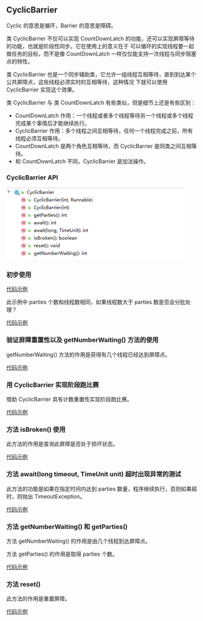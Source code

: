## CyclicBarrier
<p>Cyclic 的意思是循环，Barrier 的意思是障碍。</p>
<p>类 CyclicBarrier 不仅可以实现 CountDownLatch 的功能，还可以实现屏障等待的功能，也就是阶段性同步。它在使用上的意义在于
可以循环的实现线程要一起做任务的目标，而不是像 CountDownLatch 一样仅仅能支持一次线程与同步阻塞点的特性。</p>
<p>类 CyclicBarrier 也是一个同步辅助类，它允许一组线程互相等待，直到到达某个公共屏障点，这些线程必须实时的互相等待，这种情况
下就可以使用 CyclicBarrier 实现这个效果。</p>
<p>类 CyclicBarrier 与 类 CountDownLatch 有些类似，但是细节上还是有些区别：</p>
<ul>
    <li>CountDownLatch 作用：一个线程或者多个线程等待另一个线程或多个线程完成某个事情后才能继续执行。</li>
    <li>CyclicBarrier 作用：多个线程之间互相等待，任何一个线程完成之前，所有线程必须互相等待。</li>
    <li>CountDownLatch 是两个角色互相等待，而 CyclicBarrier 是同类之间互相等待。</li>
    <li>和 CountDownLatch 不同，CyclicBarrier 是加法操作。</li>
</ul>

### CyclicBarrier API

![Image text](CyclicBarrier%20API.png)

### 初步使用

[代码示例](CyclicBarrierDemo1.java)

<p>此示例中 parties 个数和线程数相同，如果线程数大于 parties 数是否会分批处理？</p>

[代码示例](CyclicBarrierDemo2.java)

### 验证屏障重置性以及 getNumberWaiting() 方法的使用
<p>getNumberWaiting() 方法的作用是获得有几个线程已经达到屏障点。</p>

[代码示例](CyclicBarrierDemo3.java)

### 用 CyclicBarrier 实现阶段跑比赛
<p>借助 CyclicBarrier 具有计数重置性实现阶段跑比赛。</p>

[代码示例](CyclicBarrierDemo4.java)

### 方法 isBroken() 使用
<p>此方法的作用是查询此屏障是否处于损坏状态。</p>

[代码示例](CyclicBarrierDemo5.java)

### 方法 await(long timeout, TimeUnit unit) 超时出现异常的测试
<p>此方法的功能是如果在指定时间内达到 parties 数量，程序继续执行，否则如果超时，则抛出 TimeoutException。</p>

[代码示例](CyclicBarrierDemo6.java)

### 方法 getNumberWaiting() 和 getParties()
<p>方法 getNumberWaiting() 的作用是由几个线程到达屏障点。</p>
<p>方法 getParties() 的作用是取得 parties 个数。</p>

[代码示例](CyclicBarrierDemo7.java)

### 方法 reset() 
<p>此方法的作用是重置屏障。</p>

[代码示例](CyclicBarrierDemo8.java)
